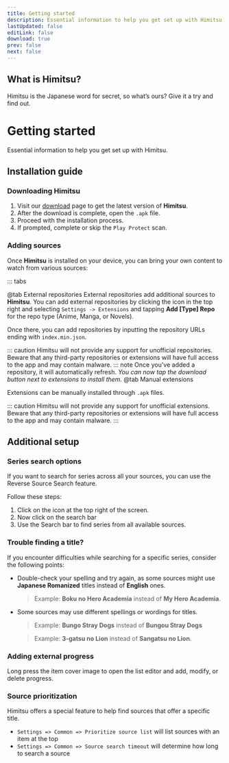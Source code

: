 ```yaml
---
title: Getting started
description: Essential information to help you get set up with Himitsu.
lastUpdated: false
editLink: false
download: true
prev: false
next: false
---
```


## What is Himitsu?
Himitsu is the Japanese word for secret, so what’s ours? Give it a try and find out.
# Getting started

Essential information to help you get set up with Himitsu.

## Installation guide

### Downloading Himitsu

1. Visit our [download](/download/) page to get the latest version of **Himitsu**.
2. After the download is complete, open the `.apk` file.
3. Proceed with the installation process.
4. If prompted, complete or skip the `Play Protect` scan.

### Adding sources

Once **Himitsu** is installed on your device, you can bring your own content to watch from various sources:


::: tabs

@tab External repositories
External repositories add additional sources to **Himitsu**. You can add external repositories by clicking the icon in the top right and selecting `Settings -> Extensions` and tapping **Add [Type] Repo** for the repo type (Anime, Manga, or Novels).

Once there, you can add repositories by inputting the repository URLs ending with `index.min.json`.



::: caution
Himitsu will not provide any support for unofficial repositories. Beware that any third-party repositories or extensions will have full access to the app and may contain malware.
::: note
Once you've added a repository, it will automatically refresh.
*You can now tap the download button next to extensions to install them.*
@tab Manual extensions

Extensions can be manually installed through `.apk` files.

::: caution
Himitsu will not provide any support for unofficial extensions. Beware that any third-party repositories or extensions will have full access to the app and may contain malware.
:::

## Additional setup

### Series search options

If you want to search for series across all your sources, you can use the Reverse Source Search feature.

Follow these steps:

1. Click on the icon at the top right of the screen.
1. Now click on the search bar
1. Use the Search bar to find series from all available sources.

### Trouble finding a title?

If you encounter difficulties while searching for a specific series, consider the following points:

* Double-check your spelling and try again, as some sources might use **Japanese Romanized** titles instead of **English** ones.
  > Example: **Boku no Hero Academia** instead of **My Hero Academia**.

* Some sources may use different spellings or wordings for titles.
  > Example: **Bungo Stray Dogs** instead of **Bungou Stray Dogs**

  > Example: **3-gatsu no Lion** instead of **Sangatsu no Lion**.

### Adding external progress

Long press the item cover image to open the list editor and add, modify, or delete progress.

### Source prioritization

Himitsu offers a special feature to help find sources that offer a specific title.

* `Settings => Common => Prioritize source list` will list sources with an item at the top
* `Settings => Common => Source search timeout` will determine how long to search a source